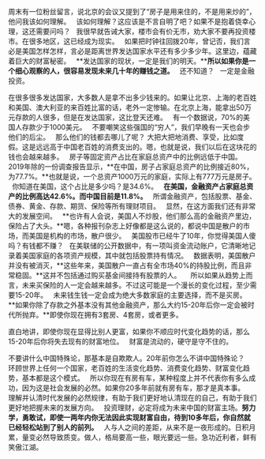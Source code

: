 周末有一位粉丝留言，说北京的会议又提到了“房子是用来住的，不是用来炒的”，他问我该如何理解。
 
该如何理解？这应该是不言自明了吧？如果不是抱着侥幸心理，这还需要问吗？
 
我很早就告诫大家，楼市会有价无市，劝大家不要再投资楼市。在很多地区，这已经成为现实。
 
如果把时钟往回拨20年，曾记否，我们言必是美国怎样怎样，言必是距离世界发达国家水平还有多少多少年。这里边，蕴藏着巨大的财富秘密。
 
**发达国家的现状，一定是我们的明天。****所以如果你是一个细心观察的人，很容易发现未来几十年的赚钱之道。**
 
还不知道？
 
一定是金融投资。
  
在很多很多发达国家，大多数人是拿不出多少钱来的。如果让北京、上海的老百姓和美国、澳大利亚的来百姓比富的话，老外一定惨输。在北京上海，能拿出50万元存款的人很多，但是在发达国家，这比登天还难。
 
有一个数据说，70%的美国人存款少于1000美元。
 
不要嘲笑这些强国的“穷人”，我们早晚有一天也会步他们的后尘。
 
那么他们的钱都去哪儿了呢？
大把大把地消费、享受，比如度假。这是远远高于中国老百姓的消费支出的。嗯，也就是说，我们以后在这块花的钱也会越来越多。
 
房子等固定资产占比在家庭总资产中的比例远低于中国。
 
2019年除的一份调查报告显示，**在中国，房子占家庭总资产的比例接近80%，为77.7%。**也就是说，一个总资产1000万元的家庭，实际上有777万元是房子。
 
你知道在美国，这个占比是多少吗？是34.6%。
 
**在美国，金融资产占家庭总资产的比例高达42.6%。****而中国目前是****11.8%。**
 
所谓金融资产，包括股票、基金、债券、黄金、存款、期货、保险等所有理财项目。
 
显然，在这方面我们还有非常大的发展空间。
 
**也许有人会说，美国人不炒股，他们那么高的金融资产里边，保险占了大头。**嗯，各种报刊杂志上好像都是这么说的，都说中国是散户的市场，而美国是机构的市场，散户很少。
 
美国股市已经牛了10年，你觉得美国人傻吗？有钱都不赚？
 
在美联储的公开数据中，有一项叫资金流动账户，它清晰地记录着美国家庭的各项资产规模，其中就包括股票持有情况。
 
数据表明，美国散户并没有被消灭，**这些年来，美国散户一直占有全市场40%的持股比例，而且非常稳固。**这并不包括通过购买基金间接持有股票的人。
 
 
所以如果从趋势上而言，未来买保险的人一定会越来越多。不过这可能是一个漫长的变化过程，至少需要15-20年。
 
未来钱生钱一定会成为绝大多数家庭的主要选择，而不是买房。
 
**如果你除了存款之外基本没有其他金融资产，那么大约15-20年后你一定会被时代所抛弃。**即使你现在拥有3套房、4套房，或者更多。
  
直白地讲，即使你现在显得比别人更富，如果你不顺应时代变化趋势的话，那么15-20年后你将失去现有的财富地位。
 
财富是流动的，硬守是守不住的。
  
不要讲什么中国特殊论，那基本是自欺欺人。20年前你怎么不讲中国特殊论？
 
环顾世界上任何一个国家，老百姓的生活变化趋势、消费变化趋势、财富变化趋势，基本都是这个模式。
 
所以你现在有房有车，某种程度上并不代表你有多么成功，因为这是社会发展的必然。如果你20多年前就有房有车，那才是真本事。
 
理解并认清时代发展的必然规律，有助于我们更好地认清现在的自己，有助于我们更好地把握未来的发展方向。
 
投资理财，必定将成为未来中国的财富主场。**努力学，勇敢试，即使一两年内你无法因此实现财富自由，待到10多年后，你自然就已经轻松站到了别人的前列。**
 
人与人之间的差距，从来不是一夜形成的。日积月累，量变必然导致质变。做人，格局要高一些，眼光要远一些。急功近利者，鲜有笑傲江湖。